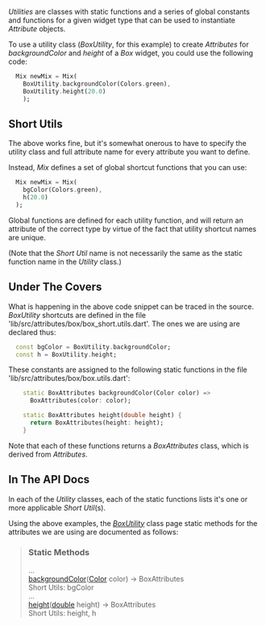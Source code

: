 _Utilities_ are classes with static functions and a series of global constants and functions for a given widget type that can be used to instantiate _Attribute_ objects.

To use a utility class (_BoxUtility_, for this example) to create _Attributes_ for _backgroundColor_ and _height_ of a _Box_ widget, you could use the following code:

```dart
  Mix newMix = Mix(
    BoxUtility.backgroundColor(Colors.green),
    BoxUtility.height(20.0)
    );
```

## Short Utils
The above works fine, but it's somewhat onerous to have to specify the utility class and full attribute name for every attribute you want to define.

Instead, _Mix_ defines a set of global shortcut functions that you can use:

```dart
  Mix newMix = Mix(
    bgColor(Colors.green),
    h(20.0)
  );
```

Global functions are defined for each utility function, and will return an attribute of the correct type by virtue of the fact that utility shortcut names are unique.

(Note that the _Short Util_ name is not necessarily the same as the static function name in the _Utility_ class.)

## Under The Covers

What is happening in the above code snippet can be traced in the source.  _BoxUtility_ shortcuts are defined in the file 'lib/src/attributes/box/box_short.utils.dart'.  The ones we are using are declared thus:

```dart
  const bgColor = BoxUtility.backgroundColor;
  const h = BoxUtility.height;
```

These constants are assigned to the following static functions in the file 'lib/src/attributes/box/box.utils.dart':

```dart
    static BoxAttributes backgroundColor(Color color) =>
      BoxAttributes(color: color);

    static BoxAttributes height(double height) {
      return BoxAttributes(height: height);
    }
```

Note that each of these functions returns a _BoxAttributes_ class, which is derived from _Attributes_.

## In The API Docs

In each of the _Utility_ classes, each of the static functions lists it's one or more applicable _Short Util_(s).

Using the above examples, the [_BoxUtility_](BoxUtility-class.html) class page static methods for the attributes we are using are documented as follows:

> ### Static Methods  
> ...  
> [backgroundColor]()([Color]() color) → BoxAttributes  
> Short Utils: bgColor  
> ...  
> [height]()([double]() height) → BoxAttributes  
> Short Utils: height, h  

